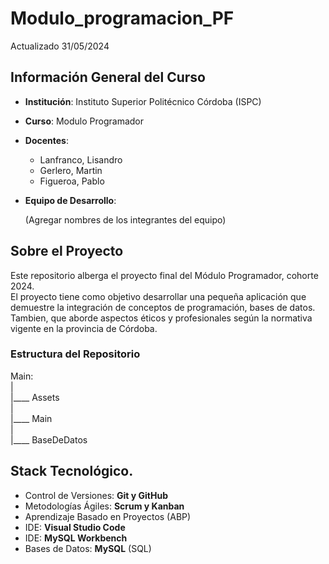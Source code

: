# Modulo_programacion_PF

 Actualizado 31/05/2024 


## Información General del Curso

- **Institución**: Instituto Superior Politécnico Córdoba (ISPC)
- **Curso**: Modulo Programador
- **Docentes**: 
    - Lanfranco, Lisandro
    - Gerlero, Martin
    - Figueroa, Pablo  

- **Equipo de Desarrollo**:  
   
    (Agregar nombres de los integrantes del equipo)

## Sobre el Proyecto

Este repositorio alberga el proyecto final del Módulo Programador, cohorte 2024.  
El proyecto tiene como objetivo desarrollar una pequeña aplicación que demuestre la integración de conceptos de programación, bases de datos. Tambien, que aborde aspectos éticos y profesionales según la normativa vigente en la provincia de Córdoba.  

### Estructura del Repositorio

Main:  
|  
|____ Assets  
|  
|____ Main  
|  
|____ BaseDeDatos  




## Stack Tecnológico.  

- Control de Versiones: **Git y GitHub**
- Metodologías Ágiles: **Scrum y Kanban**
- Aprendizaje Basado en Proyectos (ABP)
- IDE: **Visual Studio Code**
- IDE: **MySQL Workbench**
- Bases de Datos: **MySQL** (SQL)
